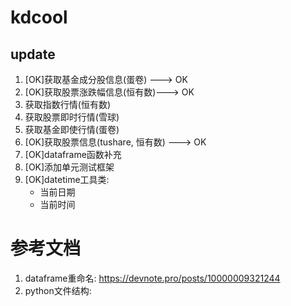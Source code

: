 # kdcool

## update 
1. [OK]获取基金成分股信息(蛋卷) ---> OK
2. [OK]获取股票涨跌幅信息(恒有数)---> OK
3. 获取指数行情(恒有数)
4. 获取股票即时行情(雪球)
5. 获取基金即使行情(蛋卷)
6. [OK]获取股票信息(tushare, 恒有数) ---> OK
4. [OK]dataframe函数补充
5. [OK]添加单元测试框架
1. [OK]datetime工具类: 
    - 当前日期
    - 当前时间



# 参考文档

1. dataframe重命名: https://devnote.pro/posts/10000009321244
2. python文件结构: 
